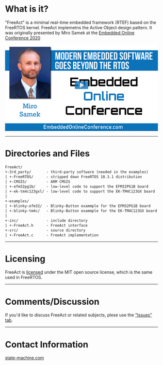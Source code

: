 # What is it?
"FreeAct" is a minimal real-time embedded framework (RTEF) based on the
FreeRTOS kernel. FreeAct implemetns the Active Object design pattern.
It was originally presented by Miro Samek at the
[Embedded Online Conference 2020](https://www.embeddedonlineconference.com/session/Modern_Embedded_Software_Goes_Beyond_the_RTOS)

![Miro Samek at Embedded Online Conference](img/EOC_Miro.png)


---------------------------------------------------------------------
# Directories and Files

```
FreeAct/
+-3rd_party/       - third-party software (needed in the examples)
| +-FreeRTOS/      - stripped down FreeRTOS 10.3.1 distribution
| +-CMSIS/         - ARM CMSIS
| +-efm32pg1b/     - low-level code to support the EFM32PG1B board
| +-ek-tm4c123gxl/ - low-level code to support the EK-TM4C123GX board
|
+-examples/
| +-blinky-efm32/  - Blinky-Button exammple for the EFM32PG1B board
| +-blinky-tm4c/   - Blinky-Button exammple for the EK-TM4C123GX board
|
+-inc/             - include directory
| +-FreeAct.h      - FreeAct interface
+-src/             - source directory
| +-FreeAct.c      - FreeAct implementation
```

---------------------------------------------------------------------
# Licensing
FreeAct is [licensed](LICENSE.txt) under the MIT open source license, which is the same
used in FreeRTOS.


---------------------------------------------------------------------
# Comments/Discussion
If you'd like to discuss FreeAct or related subjects, plese use the ["Issues" tab](https://github.com/QuantumLeaps/FreeAct/issues).


---------------------------------------------------------------------
# Contact Information

[state-machine.com](https://www.state-machine.com)
